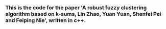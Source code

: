 ### This is the code for the paper 'A robust fuzzy clustering algorithm based on k-sums, Lin Zhao, Yuan Yuan, Shenfei Pei and Feiping Nie', written in c++.
